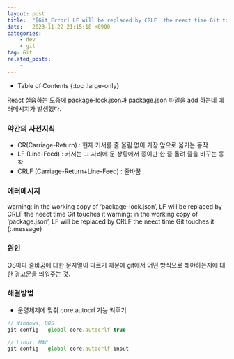 ```yaml
---
layout: post
title:  "[Git_Error] LF will be replaced by CRLF  the neect time Git touches it"
date:   2023-11-22 21:15:18 +0900
categories: 
    - dev
    - git
tag: Git
related_posts:
    - 
---
```


- Table of Contents
{:toc .large-only}

React 실습하는 도중에 package-lock.json과 package.json 파일을 add 하는데 에러메시지가 발생했다.

### 약간의 사전지식
- CR(Carriage-Return) : 현재 커서를 줄 올림 없이 가장 앞으로 옮기는 동작
- LF (Line-Feed) :  커서는 그 자리에 둔 상황에서 종이만 한 줄 올려 줄을 바꾸는 동작
- CRLF (Carriage-Return+Line-Feed) : 줄바꿈

### 에러메시지
warning: in the working copy of ‘package-lock.json’, LF will be replaced by CRLF  the neect time Git touches it
warning: in the working copy of ‘package.json’, LF will be replaced by CRLF  the neect time Git touches it
{:.message}

### 원인
OS마다 줄바꿈에 대한 문자열이 다르기 때문에 git에서 어떤 방식으로 해야하는지에 대한 경고문을 띄워주는 것.

### 해결방법
- 운영체제에 맞춰 core.autocrl 기능 켜주기

~~~js
// Windows, DOS
git config --global core.autocrlf true

// Linux, MAC
git config --global core.autocrlf input
~~~

